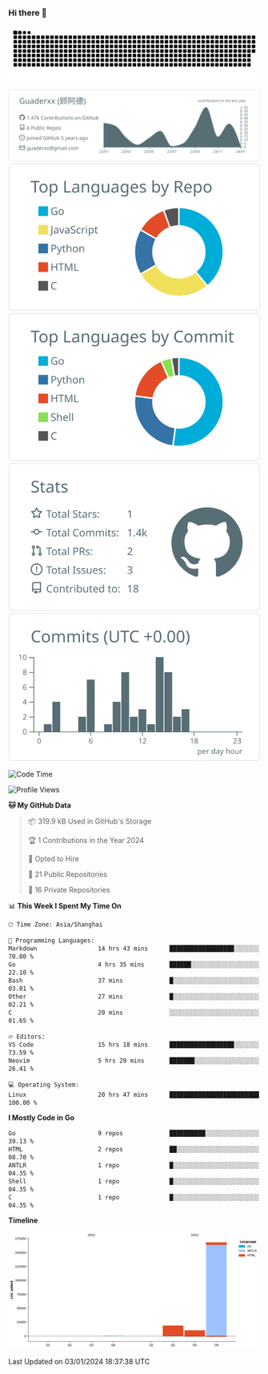 ### Hi there 👋

<picture>
  <source media="(prefers-color-scheme: dark)" srcset="https://raw.githubusercontent.com/Guaderxx/Guaderxx/output/github-snake-dark.svg">
  <source media="(prefers-color-scheme: light)" srcset="https://raw.githubusercontent.com/Guaderxx/Guaderxx/output/github-snake.svg">
  <img alt="github-snake" src="https://raw.githubusercontent.com/Guaderxx/Guaderxx/output/github-snake.svg">
</picture>

<div align="center">


![](https://raw.githubusercontent.com/Guaderxx/Guaderxx/main/profile-summary-card-output/default/0-profile-details.svg)
![](https://raw.githubusercontent.com/Guaderxx/Guaderxx/main/profile-summary-card-output/default/1-repos-per-language.svg)
![](https://raw.githubusercontent.com/Guaderxx/Guaderxx/main/profile-summary-card-output/default/2-most-commit-language.svg)
![](https://raw.githubusercontent.com/Guaderxx/Guaderxx/main/profile-summary-card-output/default/3-stats.svg)
![](https://raw.githubusercontent.com/Guaderxx/Guaderxx/main/profile-summary-card-output/default/4-productive-time.svg)


</div>

<!--START_SECTION:waka-->
![Code Time](http://img.shields.io/badge/Code%20Time-385%20hrs%2053%20mins-blue)

![Profile Views](http://img.shields.io/badge/Profile%20Views-0-blue)

**🐱 My GitHub Data** 

> 📦 319.9 kB Used in GitHub's Storage 
 > 
> 🏆 1 Contributions in the Year 2024
 > 
> 💼 Opted to Hire
 > 
> 📜 21 Public Repositories 
 > 
> 🔑 16 Private Repositories 
 > 
📊 **This Week I Spent My Time On** 

```text
🕑︎ Time Zone: Asia/Shanghai

💬 Programming Languages: 
Markdown                 14 hrs 43 mins      ██████████████████░░░░░░░   70.80 % 
Go                       4 hrs 35 mins       ██████░░░░░░░░░░░░░░░░░░░   22.10 % 
Bash                     37 mins             █░░░░░░░░░░░░░░░░░░░░░░░░   03.01 % 
Other                    27 mins             █░░░░░░░░░░░░░░░░░░░░░░░░   02.21 % 
C                        20 mins             ░░░░░░░░░░░░░░░░░░░░░░░░░   01.65 % 

🔥 Editors: 
VS Code                  15 hrs 18 mins      ██████████████████░░░░░░░   73.59 % 
Neovim                   5 hrs 29 mins       ███████░░░░░░░░░░░░░░░░░░   26.41 % 

💻 Operating System: 
Linux                    20 hrs 47 mins      █████████████████████████   100.00 % 
```

**I Mostly Code in Go** 

```text
Go                       9 repos             ██████████░░░░░░░░░░░░░░░   39.13 % 
HTML                     2 repos             ██░░░░░░░░░░░░░░░░░░░░░░░   08.70 % 
ANTLR                    1 repo              █░░░░░░░░░░░░░░░░░░░░░░░░   04.35 % 
Shell                    1 repo              █░░░░░░░░░░░░░░░░░░░░░░░░   04.35 % 
C                        1 repo              █░░░░░░░░░░░░░░░░░░░░░░░░   04.35 % 
```



**Timeline**

![Lines of Code chart](https://raw.githubusercontent.com/Guaderxx/Guaderxx/main/assets/bar_graph.png)


 Last Updated on 03/01/2024 18:37:38 UTC
<!--END_SECTION:waka-->
